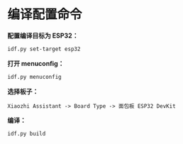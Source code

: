 # 编译配置命令

**配置编译目标为 ESP32：**

```bash
idf.py set-target esp32
```

**打开 menuconfig：**

```bash
idf.py menuconfig
```

**选择板子：**

```
Xiaozhi Assistant -> Board Type -> 面包板 ESP32 DevKit
```

**编译：**

```bash
idf.py build
```